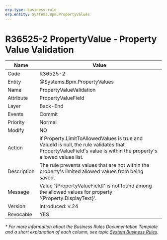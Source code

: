 ```yaml
---
erp.type: business-rule
erp.entity: Systems.Bpm.PropertyValues
---
```


# R36525-2 PropertyValue - Property Value Validation

| Name | Value |
| ---- | ----- |
| Code | R36525-2 |
| Entity | @Systems.Bpm.PropertyValues |
| Name | PropertyValueValidation |
| Attribute | PropertyValueField |
| Layer | Back-End |
| Events | Commit |
| Priority | Normal |
| Modify | NO |
| Action | If Property.LimitToAllowedValues is true and ValueId is null, the rule validates that PropertyValueField's value is within the property's allowed values list.|
| Description | The rule prevents values that are not within the property's limited allowed values from being saved. |
| Message | Value '{PropertyValueField}' is not found among the allowed values for property '{Property.DisplayText}'.|
| Version | Introduced: v.24 |
| Revocable | YES |

*\* For more information about the Business Rules Documentation Template and a short explanation of each column, see
topic [System Business Rules](../templates/template-description-system-business-rules.md).*
